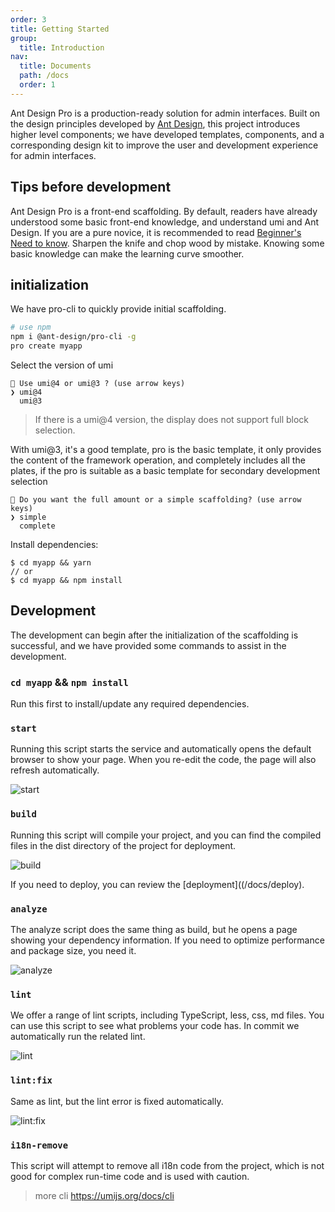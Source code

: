 ```yaml
---
order: 3
title: Getting Started
group:
  title: Introduction
nav:
  title: Documents
  path: /docs
  order: 1
---
```


Ant Design Pro is a production-ready solution for admin interfaces. Built on the design principles developed by [Ant Design](http://ant.design/), this project introduces higher level components; we have developed templates, components, and a corresponding design kit to improve the user and development experience for admin interfaces.

## Tips before development

Ant Design Pro is a front-end scaffolding. By default, readers have already understood some basic front-end knowledge, and understand umi and Ant Design. If you are a pure novice, it is recommended to read [Beginner's Need to know](/docs/introduction). Sharpen the knife and chop wood by mistake. Knowing some basic knowledge can make the learning curve smoother.

## initialization

We have pro-cli to quickly provide initial scaffolding.

```Bash
# use npm
npm i @ant-design/pro-cli -g
pro create myapp
```

Select the version of umi

```shell
🐂 Use umi@4 or umi@3 ? (use arrow keys)
❯ umi@4
  umi@3
```

> If there is a umi@4 version, the display does not support full block selection.

With umi@3, it's a good template, pro is the basic template, it only provides the content of the framework operation, and completely includes all the plates, if the pro is suitable as a basic template for secondary development selection

```shell
🚀 Do you want the full amount or a simple scaffolding? (use arrow keys)
❯ simple
  complete
```

Install dependencies:

```shell
$ cd myapp && yarn
// or
$ cd myapp && npm install
```

## Development

The development can begin after the initialization of the scaffolding is successful, and we have provided some commands to assist in the development.

### `cd myapp` && `npm install`

Run this first to install/update any required dependencies.

### `start`

Running this script starts the service and automatically opens the default browser to show your page. When you re-edit the code, the page will also refresh automatically.

![start](https://gw.alipayobjects.com/zos/antfincdn/1x2QB6onvP/74FDD893-9DBD-4A8F-BB70-C0649189BA3C.png)

### `build`

Running this script will compile your project, and you can find the compiled files in the dist directory of the project for deployment.

![build](https://gw.alipayobjects.com/zos/antfincdn/DVK9LCd9Te/75ED2D26-2984-4A8C-886D-C106D9BE4B70.png)

If you need to deploy, you can review the [deployment]((/docs/deploy).

### `analyze`

The analyze script does the same thing as build, but he opens a page showing your dependency information. If you need to optimize performance and package size, you need it.

![analyze](https://gw.alipayobjects.com/zos/antfincdn/ZTXFIYGGr%24/F8302DCB-DA37-4EDE-B6FF-76E35F727BBC.png)

### `lint`

We offer a range of lint scripts, including TypeScript, less, css, md files. You can use this script to see what problems your code has. In commit we automatically run the related lint.

![lint](https://gw.alipayobjects.com/zos/antfincdn/bUQ%24NATOiD/AEA3029A-4B88-4BEF-9C37-166BB32442A4.png)

### `lint:fix`

Same as lint, but the lint error is fixed automatically.

![lint:fix](https://gw.alipayobjects.com/zos/antfincdn/v%24E7PNxq%24R/210AAD0A-0CA1-47F3-9397-85EBD9CD4152.png)

### `i18n-remove`

This script will attempt to remove all i18n code from the project, which is not good for complex run-time code and is used with caution.

> more cli https://umijs.org/docs/cli
